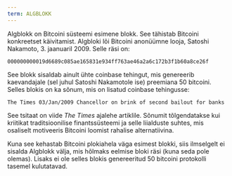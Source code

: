 ```yaml
---
term: ALGBLOKK
---
```


Algblokk on Bitcoini süsteemi esimene blokk. See tähistab Bitcoini konkreetset käivitamist. Algbloki lõi Bitcoini anonüümne looja, Satoshi Nakamoto, 3. jaanuaril 2009. Selle räsi on:

```text
000000000019d6689c085ae165831e934ff763ae46a2a6c172b3f1b60a8ce26f
```

See blokk sisaldab ainult ühte coinbase tehingut, mis genereerib kaevandajale (sel juhul Satoshi Nakamotole ise) preemiana 50 bitcoini. Selles blokis on ka sõnum, mis on lisatud coinbase tehingusse:

```text
The Times 03/Jan/2009 Chancellor on brink of second bailout for banks
```

See tsitaat on viide *The Times* ajalehe artiklile. Sõnumit tõlgendatakse kui kriitikat traditsioonilise finantssüsteemi ja selle liialduste suhtes, mis osaliselt motiveeris Bitcoini loomist rahalise alternatiivina.

Kuna see kehastab Bitcoini plokiahela väga esimest blokki, siis ilmselgelt ei sisalda Algblokk välja, mis hõlmaks eelmise bloki räsi (kuna seda pole olemas). Lisaks ei ole selles blokis genereeritud 50 bitcoini protokolli tasemel kulutatavad.